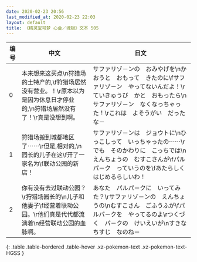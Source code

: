 ```yaml
---
date: 2020-02-23 20:56
last_modified_at: 2020-02-23 22:03
layout: default
title: 《精灵宝可梦 心金／魂银》文本 505
---
```

| 编号 | 中文 | 日文 |
| ---- | ---- | ---- |
| 0 | 本来想来这买点\n狩猎场的土特产的,\f狩猎场居然没有营业。！\r原本以为是因为休息日才停业的,\n狩猎场居然没有了！\r真是没想到啊。 | サファリゾ－ンの　おみやげを\nかおうと　おもって　きたのに\fサファリゾ－ン　やってないんだよ！\rていきゅうび　かと　おもったら\nサファリゾ－ン　なくなっちゃった！\rこれは　よそうがい　だったな－ |
| 1 | 狩猎场搬到城都地区了⋯⋯\r但是,相对的,\n园长的儿子在这\f开了一家名为\f联动公园的新店！ | サファリゾ－ンは　ジョウトに\nひっこしって　いっちゃったの⋯⋯\rでも　そのかわりに　こっちでは\nえんちょうの　むすこさんが\fパルパ－ク　っていうのを\fあたらしく　はじめるらしいわ！ |
| 2 | 你有没有去过联动公园？\r狩猎场园长的\n儿子和他妻子\f经营着联动公园。\r他们真是代代都流淌着\n经营联动公园的血脉啊。 | あなた　パルパ－クに　いってみた？\rサファリゾ－ンの　えんちょうの\nむすこさん　ごふうふが\fパルパ－クを　やってるのよ\rつくづく　パ－クの　けいえいが\nすきな　ちすじ　なのね－ |
{: .table .table-bordered .table-hover .xz-pokemon-text .xz-pokemon-text-HGSS }
